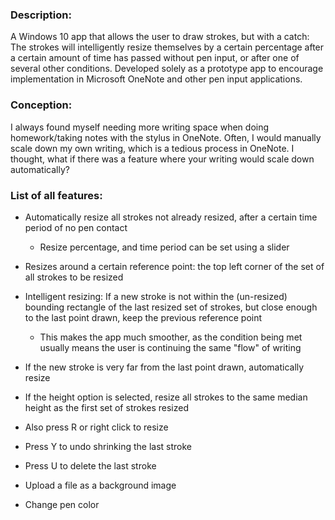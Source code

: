 

### Description: ###
A Windows 10 app that allows the user to draw strokes, but with a catch: 
The strokes will intelligently resize themselves by a certain percentage after a 
certain amount of time has passed without pen input, or after one of several other conditions. 
Developed solely as a prototype app to encourage implementation in Microsoft OneNote and other pen input applications.

### Conception: ###
I always found myself needing more writing space when doing homework/taking notes with the stylus in 
OneNote. Often, I would manually scale down my own writing, which is a tedious process in OneNote. I thought, what if there was a feature where your writing would scale down automatically?



### List of all features: ###

 * Automatically resize all strokes not already resized, after a certain time period of no pen contact
     * Resize percentage, and time period can be set using a slider

 * Resizes around a certain reference point: the top left corner of the set of all strokes 
 to be resized

 * Intelligent resizing: If a new stroke is not within the (un-resized) bounding rectangle of the last resized set of strokes, 
 but close enough to the last point drawn, keep the previous reference point
     * This makes the app much smoother, as the condition being met usually means the user is 
 continuing the same "flow" of writing
 
 * If the new stroke is very far from the last point drawn, automatically resize

 * If the height option is selected, resize all strokes to the same median height as the first set of strokes resized

 * Also press R or right click to resize

 * Press Y to undo shrinking the last stroke

 * Press U to delete the last stroke

 * Upload a file as a background image

 * Change pen color

